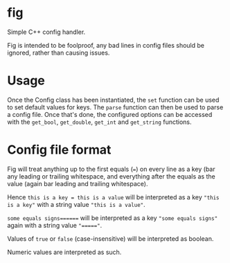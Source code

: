 # fig
Simple C++ config handler. 

Fig is intended to be foolproof, any bad lines in config files should be ignored, rather than causing issues.

# Usage
Once the Config class has been instantiated, the `set` function can be used to set default values for keys. The `parse` function can then be used to parse a config file. Once that's done, the configured options can be accessed with the `get_bool`, `get_double`, `get_int` and `get_string` functions.  

# Config file format
Fig will treat anything up to the first equals (`=`) on every line as a key (bar any leading or trailing whitespace, and everything after the equals as the value (again bar leading and trailing whitespace).  

Hence `this is a key = this is a value` will be interpreted as a key `"this is a key"` with a string value `"this is a value"`.

`some equals signs======` will be interpreted as a key `"some equals signs"` again with a string value `"====="`.

Values of `true` or `false` (case-insensitive) will be interpreted as boolean.

Numeric values are interpreted as such.
